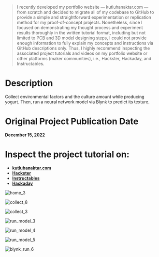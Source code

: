 > I recently developed my portfolio website — kutluhanaktar.com — from scratch and decided to migrate all of my codebase to GitHub to provide a simple and straightforward experimentation or replication method for my proof-of-concept projects. Nonetheless, since I focused on demonstrating my thought process and experiment results thoroughly in the written tutorial format, including but not limited to PCB and 3D model designing steps, I could not provide enough information to fully explain my concepts and instructions via GitHub descriptions only. Thus, I highly recommend inspecting the associated project tutorials and videos on my portfolio website or other platforms (maker communities), i.e., Hackster, Hackaday, and Instructables.

# Description

Collect environmental factors and the culture amount while producing yogurt. Then, run a neural network model via Blynk to predict its texture.

# Original Project Publication Date

**December 15, 2022**

# Inspect the project tutorial on:

- **[kutluhanaktar.com](https://www.kutluhanaktar.com/projects/IoT_AI_driven_Yogurt_Processing_Texture_Prediction/)**
- **[Hackster](https://www.hackster.io/kutluhan-aktar/iot-ai-driven-yogurt-processing-texture-prediction-blynk-560c52)**
- **[Instructables](https://www.instructables.com/IoT-AI-driven-Yogurt-Processing-Texture-Prediction/)**
- **[Hackaday](https://hackaday.io/project/188669-ai-driven-yogurt-processing-texture-prediction)**

![home_3](https://github.com/user-attachments/assets/ed6ff469-7fab-4897-aaf0-3f92865aa015)

![collect_8](https://github.com/user-attachments/assets/ed3a25f1-c2f6-42a3-9bca-407f9e36df81)

![collect_3](https://github.com/user-attachments/assets/95a2a3b9-fefc-4450-84c6-932301ce793e)

![run_model_3](https://github.com/user-attachments/assets/9326256c-83f4-40ef-a6b2-206a32279fab)

![run_model_4](https://github.com/user-attachments/assets/7f3d37c8-d998-437a-8f58-05ed008f669e)

![run_model_5](https://github.com/user-attachments/assets/a7fae66f-f7ca-46a1-8aee-f1c921d9f809)

![blynk_run_6](https://github.com/user-attachments/assets/df110da6-564c-4ee2-baec-0817eb913fed)
